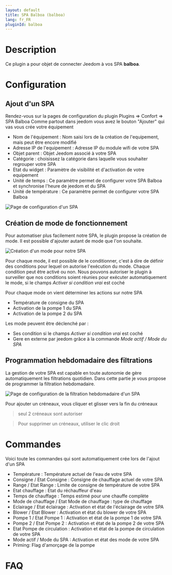 ```yaml
---
layout: default
title: SPA Balboa (balboa)
lang: fr_FR
pluginId: balboa
---
```


# Description

Ce plugin a pour objet de connecter Jeedom à vos SPA __balboa__.

# Configuration


## Ajout d'un SPA

Rendez-vous sur la pages de configuration du plugin Plugins => Confort => SPA Balboa
Comme partout dans jeedom vous avez le bouton "Ajouter" qui vas vous crée votre équipement

* Nom de l'équipement : Nom saisi lors de la création de l'equipement, mais peut être encore modifié
* Adresse IP de l'equipement : Adresse IP du module wifi de votre SPA
* Objet parent : Objet Jeedom associé à votre SPA
* Catégorie : choisissez la catégorie dans laquelle vous souhaiter regrouper votre SPA
* Etat du widget : Paramètre de visibilité et d'activation de votre equipement
* Unité de temps : Ce paramètre permet de configurer votre SPA Balboa et synchronise l'heure de jeedom et du SPA
* Unité de température : Ce paramètre permet de configurer votre SPA Balboa

![Page de configuration d'un SPA](../images/balboa_screenshot_Equipement.jpg)

## Création de mode de fonctionnement

Pour automatiser plus facilement notre SPA, le plugin propose la création de mode.
Il est possible d'ajouter autant de mode que l'on souhaite.

![Création d'un mode pour notre SPA](../images/balboa_screenshot_Mode.jpg)

Pour chaque mode, il est possible de le conditionner, c'est à dire de définir des conditions pour lequel on autorise l'exécution du mode.
Chaque condition peut être activé ou non.
Nous pouvons autoriser le plugin à surveiller que nos conditions soient réunies pour exécuter automatiquement le mode, si le champs *Activer si condition vrai* est coché

Pour chaque mode on vient déterminer les actions sur notre SPA

* Température de consigne du SPA
* Activation de la pompe 1 du SPA
* Activation de la pompe 2 du SPA

Les mode peuvent être déclenché par :
* Ses condition si le champs *Activer si condition vrai* est coché
* Gere en externe par jeedom grâce à la commande *Mode actif / Mode du SPA*

## Programmation hebdomadaire des filtrations

La gestion de votre SPA est capable en toute autonomie de gère automatiquement les filtrations quotidien.
Dans cette partie je vous propose de programmer la filtration hebdomadaire.

![Page de configuration de la filtration hebdomadaire d'un SPA](../images/balboa_screenshot_Filtration.jpg)

Pour ajouter un créneaux, vous cliquer et glisser vers la fin du créneaux
> seul 2 créneaux sont autoriser

> Pour supprimer un créneaux, utiliser le clic droit

# Commandes

Voici toute les commandes qui sont automatiquement crée lors de l'ajout d'un SPA

* Température : Température actuel de l'eau de votre SPA
* Consigne / Etat Consigne : Consigne de chauffage actuel de votre SPA
* Range / Etat Range : Limite de consigne de température de votre SPA
* Etat chauffage : Etat du réchauffeur d'eau
* Temps de chauffage : Temps estimé pour une chauffe complète
* Mode de chauffage / Etat Mode de chauffage : type de chauffage
* Eclairage / Etat éclairage : Activation et état de l'éclairage de votre SPA
* Blower / Etat Blower : Activation et état du blower de votre SPA
* Pompe 1 / Etat Pompe 1 : Activation et état de la pompe 1 de votre SPA
* Pompe 2 / Etat Pompe 2 : Activation et état de la pompe 2 de votre SPA
* Etat Pompe de circulation : Activation et état de la pompe de circulation de votre SPA
* Mode actif / Mode du SPA : Activation et état des mode de votre SPA
* Priming: Flag d'amorçage de la pompe

# FAQ

